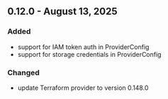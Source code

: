 ## 0.12.0 - August 13, 2025
### Added
* support for IAM token auth in ProviderConfig
* support for storage credentials in ProviderConfig
### Changed
* update Terraform provider to version 0.148.0
